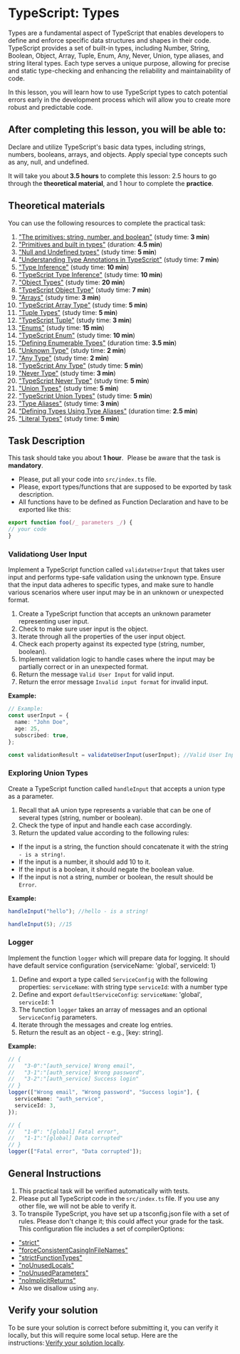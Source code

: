 # TypeScript: Types

Types are a fundamental aspect of TypeScript that enables developers to define and enforce specific data structures and shapes in their code. TypeScript provides a set of built-in types, including Number, String, Boolean, Object, Array, Tuple, Enum, Any, Never, Union, type aliases, and string literal types. Each type serves a unique purpose, allowing for precise and static type-checking and enhancing the reliability and maintainability of code.

In this lesson, you will learn how to use TypeScript types to catch potential errors early in the development process which will allow you to create more robust and predictable code.

## After completing this lesson, you will be able to:

Declare and utilize TypeScript's basic data types, including strings, numbers, booleans, arrays, and objects.
Apply special type concepts such as any, null, and undefined.

It will take you about **3.5 hours** to complete this lesson: 2.5 hours to go through the **theoretical material**, and 1 hour to complete the **practice**.

## Theoretical materials

You can use the following resources to complete the practical task:

1. ["The primitives: string, number, and boolean"](https://www.typescriptlang.org/docs/handbook/2/everyday-types.html#the-primitives-string-number-and-boolean) (study time: **3 min**)
2. ["Primitives and built in types"](https://www.linkedin.com/learning/typescript-essential-training-14687057/primitives-and-built-in-types) (duration: **4.5 min**)
3. ["Null and Undefined types"](https://www.typescriptlang.org/docs/handbook/2/everyday-types.html#null-and-undefined) (study time: **5 min**)
4. ["Understanding Type Annotations in TypeScript"](https://www.typescripttutorial.net/typescript-tutorial/typescript-type-annotations/) (study time: **7 min**)
5. ["Type Inference"](https://www.typescriptlang.org/docs/handbook/type-inference.html) (study time: **10 min**)
6. ["TypeScript Type Inference"](https://www.typescripttutorial.net/typescript-tutorial/typescript-type-inference/) (study time: **10 min**)
7. ["Object Types"](https://www.typescriptlang.org/docs/handbook/2/objects.html) (study time: **20 min**)
8. ["TypeScript Object Type"](https://www.typescripttutorial.net/typescript-tutorial/typescript-object-type/) (study time: **7 min**)
9. ["Arrays"](https://www.typescriptlang.org/docs/handbook/2/everyday-types.html#arrays) (study time: **3 min**)
10. ["TypeScript Array Type"](https://www.typescripttutorial.net/typescript-tutorial/typescript-array-type/) (study time: **5 min**)
11. ["Tuple Types"](https://www.typescriptlang.org/docs/handbook/2/objects.html#tuple-types) (study time: **5 min**)
12. ["TypeScript Tuple"](https://www.typescripttutorial.net/typescript-tutorial/typescript-tuple/) (study time: **3 min**)
13. ["Enums"](https://www.typescriptlang.org/docs/handbook/enums.html) (study time: **15 min**)
14. ["TypeScript Enum"](https://www.typescripttutorial.net/typescript-tutorial/typescript-enum/) (study time: **10 min**)
15. ["Defining Enumerable Types"](https://www.linkedin.com/learning/typescript-essential-training-14687057/defining-enumerable-types) (duration time: **3.5 min**)
16. ["Unknown Type"](https://www.typescriptlang.org/docs/handbook/2/functions.html#unknown) (study time: **2 min**)
17. ["Any Type"](https://www.typescriptlang.org/docs/handbook/2/everyday-types.html#any) (study time: **2 min**)
18. ["TypeScript Any Type"](https://www.typescripttutorial.net/typescript-tutorial/typescript-any-type/) (study time: **5 min**)
19. ["Never Type"](https://www.typescriptlang.org/docs/handbook/2/narrowing.html#the-never-type) (study time: **3 min**)
20. ["TypeScript Never Type"](https://www.typescripttutorial.net/typescript-tutorial/typescript-never-type/) (study time: **5 min**)
21. ["Union Types"](https://www.typescriptlang.org/docs/handbook/2/everyday-types.html#union-types) (study time: **5 min**)
22. ["TypeScript Union Types"](https://www.typescripttutorial.net/typescript-tutorial/typescript-union-type/) (study time: **5 min**)
23. ["Type Aliases"](https://www.typescriptlang.org/docs/handbook/2/everyday-types.html#type-aliases/) (study time: **3 min**)
24. ["Defining Types Using Type Aliases"](https://www.linkedin.com/learning/typescript-essential-training-14687057/defining-types-using-type-aliases) (duration time: **2.5 min**)
25. ["Literal Types"](https://www.typescriptlang.org/docs/handbook/2/everyday-types.html#literal-types) (study time: **5 min**)

## Task Description

This task should take you about **1 hour**.  
Please be aware that the task is **mandatory**.

- Please, put all your code into `src/index.ts` file.
- Please, export types/functions that are supposed to be exported by task description.
- All functions have to be defined as Function Declaration and have to be exported like this:

```ts
export function foo(/_ parameters _/) {
// your code
}
```

### Validationg User Input

Implement a TypeScript function called `validateUserInput` that takes user input and performs type-safe validation using the unknown type. Ensure that the input data adheres to specific types, and make sure to handle various scenarios where user input may be in an unknown or unexpected format.

1. Create a TypeScript function that accepts an unknown parameter representing user input.
2. Check to make sure user input is the object.
3. Iterate through all the properties of the user input object.
4. Check each property against its expected type (string, number, boolean).
5. Implement validation logic to handle cases where the input may be partially correct or in an unexpected format.
6. Return the message `Valid User Input` for valid input.
7. Return the error message `Invalid input format` for invalid input.

**Example:**

```ts
// Example:
const userInput = {
  name: "John Doe",
  age: 25,
  subscribed: true,
};

const validationResult = validateUserInput(userInput); //Valid User Input
```

### Exploring Union Types

Create a TypeScript function called `handleInput` that accepts a union type as a parameter.

1. Recall that aA union type represents a variable that can be one of several types (string, number or boolean).
2. Check the type of input and handle each case accordingly.
3. Return the updated value according to the following rules:

- If the input is a string, the function should concatenate it with the string ` - is a string!`.
- If the input is a number, it should add 10 to it.
- If the input is a boolean, it should negate the boolean value.
- If the input is not a string, number or boolean, the result should be `Error`.

**Example:**

```ts
handleInput("hello"); //hello - is a string!

handleInput(5); //15
```

### Logger

Implement the function `logger` which will prepare data for logging.
It should have default service configuration {serviceName: 'global', serviceId: 1}

1. Define and export a type called `ServiceConfig` with the following properties:
   `serviceName`: with string type
   `serviceId`: with a number type
2. Define and export `defaultServiceConfig`: `serviceName`: 'global',
   `serviceId`: 1
3. The function `logger` takes an array of messages and an optional `ServiceConfig` parameters.
4. Iterate through the messages and create log entries.
5. Return the result as an object - e.g., [key: string].

**Example:**

```ts
// {
//   "3-0":"[auth_service] Wrong email",
//   "3-1":"[auth_service] Wrong password",
//   "3-2":"[auth_service] Success login"
// }
logger(["Wrong email", "Wrong password", "Success login"], {
  serviceName: "auth_service",
  serviceId: 3,
});

// {
//   "1-0": "[global] Fatal error",
//   "1-1":"[global] Data corrupted"
// }
logger(["Fatal error", "Data corrupted"]);
```

## General Instructions

1. This practical task will be verified automatically with tests.
2. Please put all TypeScript code in the `src/index.ts` file. If you use any other file, we will not be able to verify it.
3. To transpile TypeScript, you have set up a tsconfig.json file with a set of rules. Please don't change it; this could affect your grade for the task. This configuration file includes a set of compilerOptions:

- ["strict"](https://www.typescriptlang.org/tsconfig#strict)
- ["forceConsistentCasingInFileNames"](https://www.typescriptlang.org/tsconfig#forceConsistentCasingInFileNames)
- ["strictFunctionTypes"](https://www.typescriptlang.org/tsconfig#strictFunctionTypes)
- ["noUnusedLocals"](https://www.typescriptlang.org/tsconfig#noUnusedLocals)
- ["noUnusedParameters"](https://www.typescriptlang.org/tsconfig#noUnusedParameters)
- ["noImplicitReturns"](https://www.typescriptlang.org/tsconfig#noImplicitReturns)
- Also we disallow using `any`.

## Verify your solution 

To be sure your solution is correct before submitting it, you can verify it locally, but this will require some local setup. Here are the instructions: [Verify your solution locally](https://gitlab.com/gap-bs-front-end-autocode-documents/autocode-documents/-/blob/main/docs/VerifySolutionLocally.md).
